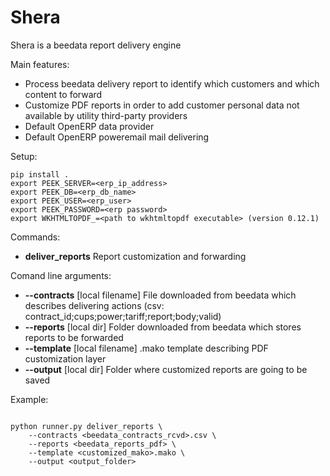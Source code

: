 # Shera

Shera is a beedata report delivery engine

Main features:

- Process beedata delivery report to identify which customers and which content to forward
- Customize PDF reports in order to add customer personal data not available by utility third-party providers
- Default OpenERP data provider
- Default OpenERP poweremail mail delivering

Setup:

```
pip install .
export PEEK_SERVER=<erp_ip_address>
export PEEK_DB=<erp_db_name>
export PEEK_USER=<erp_user>
export PEEK_PASSWORD=<erp password>
export WKHTMLTOPDF_=<path to wkhtmltopdf executable> (version 0.12.1)
```

Commands:

- **deliver_reports** Report customization and forwarding

Comand line arguments:

- **--contracts** [local filename] File downloaded from beedata which describes delivering actions (csv: contract_id;cups;power;tariff;report;body;valid)
- **--reports** [local dir] Folder downloaded from beedata which stores reports to be forwarded
- **--template** [local filename] .mako template describing PDF customization layer
- **--output** [local dir] Folder where customized reports are going to be saved

Example:

```

python runner.py deliver_reports \
    --contracts <beedata_contracts_rcvd>.csv \
    --reports <beedata_reports_pdf> \
    --template <customized_mako>.mako \
    --output <output_folder>

```
